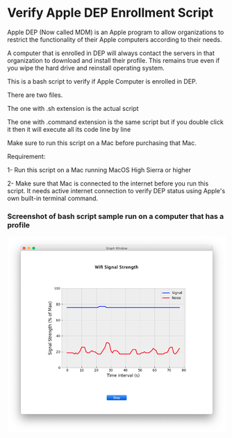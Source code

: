 # Verify Apple DEP Enrollment Script

 Apple DEP (Now called MDM) is an Apple program to allow organizations to restrict the functionality of  their Apple computers according to their needs.
 
 A computer that is enrolled in DEP will always contact the servers in that organization to download and install their profile. This remains true even if you wipe the hard drive and reinstall operating system.
 
 
 This is a bash script to verify if Apple Computer is enrolled in DEP.
 
 There are two files. 
 
 The one with .sh extension is the actual script
 
 The one with .command extension is the same script but if you double click it then it will execute all its code line by line
 
 Make sure to run this script on a Mac before purchasing that Mac.
 
 Requirement:
 
 1- Run this script on a Mac running MacOS High Sierra or higher
 
 2- Make sure that Mac is connected to the internet before you run this script. It needs active internet connection to verify DEP status using Apple's own built-in terminal command.

 
 ### Screenshot of bash script sample run on a computer that has a profile
 
 ![App GUI](https://github.com/fnmalik2002/Wifi-Signal-Live-Graph/blob/main/Resources/Screenshot1.png)
